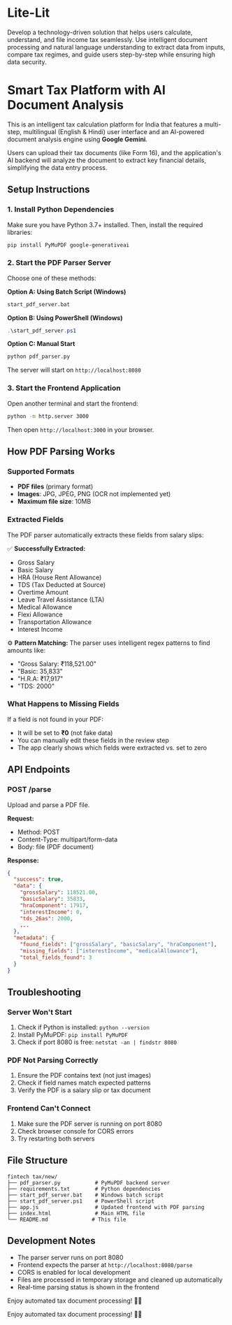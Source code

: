# Lite-Lit
Develop a technology-driven solution that helps users calculate, understand, and file income tax seamlessly. Use intelligent document processing and natural language understanding to extract data from inputs, compare tax regimes, and guide users step-by-step while ensuring high data security.

# Smart Tax Platform with AI Document Analysis

This is an intelligent tax calculation platform for India that features a multi-step, multilingual (English & Hindi) user interface and an AI-powered document analysis engine using **Google Gemini**.

Users can upload their tax documents (like Form 16), and the application's AI backend will analyze the document to extract key financial details, simplifying the data entry process.

## Setup Instructions

### 1. Install Python Dependencies

Make sure you have Python 3.7+ installed. Then, install the required libraries:

```bash
pip install PyMuPDF google-generativeai
```

### 2. Start the PDF Parser Server

Choose one of these methods:

**Option A: Using Batch Script (Windows)**
```cmd
start_pdf_server.bat
```

**Option B: Using PowerShell (Windows)**
```powershell
.\start_pdf_server.ps1
```

**Option C: Manual Start**
```bash
python pdf_parser.py
```

The server will start on `http://localhost:8080`

### 3. Start the Frontend Application

Open another terminal and start the frontend:

```bash
python -m http.server 3000
```

Then open `http://localhost:3000` in your browser.

## How PDF Parsing Works

### Supported Formats
- **PDF files** (primary format)
- **Images**: JPG, JPEG, PNG (OCR not implemented yet)
- **Maximum file size**: 10MB

### Extracted Fields

The PDF parser automatically extracts these fields from salary slips:

✅ **Successfully Extracted:**
- Gross Salary
- Basic Salary  
- HRA (House Rent Allowance)
- TDS (Tax Deducted at Source)
- Overtime Amount
- Leave Travel Assistance (LTA)
- Medical Allowance
- Flexi Allowance
- Transportation Allowance
- Interest Income

⚙️ **Pattern Matching:**
The parser uses intelligent regex patterns to find amounts like:
- "Gross Salary: ₹118,521.00"
- "Basic: 35,833"
- "H.R.A: ₹17,917"
- "TDS: 2000"

### What Happens to Missing Fields

If a field is not found in your PDF:
- It will be set to **₹0** (not fake data)
- You can manually edit these fields in the review step
- The app clearly shows which fields were extracted vs. set to zero

## API Endpoints

### POST /parse
Upload and parse a PDF file.

**Request:**
- Method: POST
- Content-Type: multipart/form-data
- Body: file (PDF document)

**Response:**
```json
{
  "success": true,
  "data": {
    "grossSalary": 118521.00,
    "basicSalary": 35833,
    "hraComponent": 17917,
    "interestIncome": 0,
    "tds_26as": 2000,
    ...
  },
  "metadata": {
    "found_fields": ["grossSalary", "basicSalary", "hraComponent"],
    "missing_fields": ["interestIncome", "medicalAllowance"],
    "total_fields_found": 3
  }
}
```

## Troubleshooting

### Server Won't Start
1. Check if Python is installed: `python --version`
2. Install PyMuPDF: `pip install PyMuPDF`
3. Check if port 8080 is free: `netstat -an | findstr 8080`

### PDF Not Parsing Correctly
1. Ensure the PDF contains text (not just images)
2. Check if field names match expected patterns
3. Verify the PDF is a salary slip or tax document

### Frontend Can't Connect
1. Make sure the PDF server is running on port 8080
2. Check browser console for CORS errors
3. Try restarting both servers

## File Structure

```
fintech tax/new/
├── pdf_parser.py           # PyMuPDF backend server
├── requirements.txt        # Python dependencies
├── start_pdf_server.bat    # Windows batch script
├── start_pdf_server.ps1    # PowerShell script
├── app.js                  # Updated frontend with PDF parsing
├── index.html              # Main HTML file
└── README.md              # This file
```

## Development Notes

- The parser server runs on port 8080
- Frontend expects the parser at `http://localhost:8080/parse`
- CORS is enabled for local development
- Files are processed in temporary storage and cleaned up automatically
- Real-time parsing status is shown in the frontend

Enjoy automated tax document processing! 🚀📄

Enjoy automated tax document processing! 🚀📄
